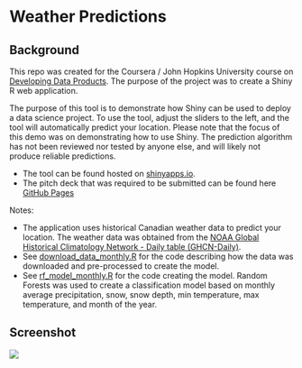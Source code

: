 # Weather Predictions

## Background

This repo was created for the Coursera / John Hopkins University course on [Developing Data Products](https://www.coursera.org/learn/data-products). The purpose of the project was to create a Shiny R web application.

The purpose of this tool is to demonstrate how Shiny can be used to deploy a data science project. To use the tool, adjust the sliders to the left, and the tool will automatically predict your location. Please note that the focus of this demo was on demonstrating how to use Shiny. The prediction algorithm has not been reviewed nor tested by anyone else, and will likely not produce reliable predictions.

- The tool can be found hosted on [shinyapps.io](https://samedwardes.shinyapps.io/location-predictions/).
- The pitch deck that was required to be submitted can be found here [GitHub Pages](https://samedwardes.github.io/location-predictions/pitch.html)

Notes:

- The application uses historical Canadian weather data to predict your location. The weather data was obtained from the [NOAA Global Historical Climatology Network - Daily table (GHCN-Daily)](https://data.nodc.noaa.gov/cgi-bin/iso?id=gov.noaa.ncdc:C00861). 
- See [download_data_monthly.R](download_data.R) for the code describing how the data was downloaded and pre-processed to create the model.
- See [rf_model_monthly.R](rf_model_monthly.R) for the code creating the model. Random Forests was used to create a classification model based on monthly average precipitation, snow, snow depth, min temperature, max temperature, and month of the year.

## Screenshot

![](https://i.imgur.com/OFrmF11.png?1)